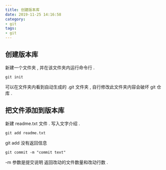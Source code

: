 ```yaml
---
title: 创建版本库
date: 2019-11-25 14:16:58
category: 
- git
tags: 
- git
---
```


## 创建版本库
新建一个文件夹 , 并在该文件夹内运行命令行 .
```
git init
```
可以在文件夹内看到自动生成的 .git 文件夹 , 自行修改此文件夹内容会破坏 git 仓库 .

## 把文件添加到版本库
新建 readme.txt 文件 . 写入文字介绍 .
```
git add readme.txt
```
git add 没有返回信息
```
git commit -m "commit text"
```
-m 参数是提交说明
返回改动的文件数量和改动行数 .
